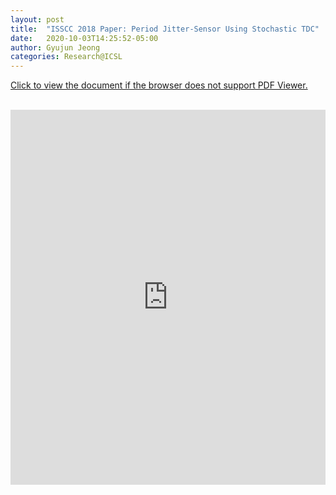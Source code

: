 ```yaml
---
layout: post
title:  "ISSCC 2018 Paper: Period Jitter-Sensor Using Stochastic TDC"
date:   2020-10-03T14:25:52-05:00
author: Gyujun Jeong
categories: Research@ICSL
---
```


<a href="https://drive.google.com/file/d/1jUJTlus_3m_iMsgDRyiCkohEnsfQRykx/preview" target="_blank">Click to view the document if the browser does not support PDF Viewer.</a><br><br>
<iframe src="https://drive.google.com/file/d/1jUJTlus_3m_iMsgDRyiCkohEnsfQRykx/preview" style="width:100%; height:600px;" frameborder="0"></iframe>
